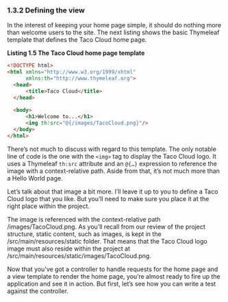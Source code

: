 ### 1.3.2 Defining the view

In the interest of keeping your home page simple, it should do nothing more than welcome users to the site. The next listing shows the basic Thymeleaf template that defines the Taco Cloud home page.

**Listing 1.5 The Taco Cloud home page template**

```html
<!DOCTYPE html>
<html xmlns="http://www.w3.org/1999/xhtml"
      xmlns:th="http://www.thymeleaf.org">
  <head>
      <title>Taco Cloud</title>
  </head>
  
  <body>
      <h1>Welcome to...</h1>
      <img th:src="@{/images/TacoCloud.png}"/>
  </body>
</html>
```

There’s not much to discuss with regard to this template. The only notable line of code is the one with the `<img>` tag to display the Taco Cloud logo. It uses a Thymeleaf `th:src` attribute and an `@{…}` expression to reference the image with a context-relative path. Aside from that, it’s not much more than a Hello World page.

Let’s talk about that image a bit more. I’ll leave it up to you to define a Taco Cloud logo that you like. But you’ll need to make sure you place it at the right place within the project.

The image is referenced with the context-relative path /images/TacoCloud.png. As you’ll recall from our review of the project structure, static content, such as images, is kept in the /src/main/resources/static folder. That means that the Taco Cloud logo image must also reside within the project at /src/main/resources/static/images/TacoCloud.png.

Now that you’ve got a controller to handle requests for the home page and a view template to render the home page, you’re almost ready to fire up the application and see it in action. But first, let’s see how you can write a test against the controller.



